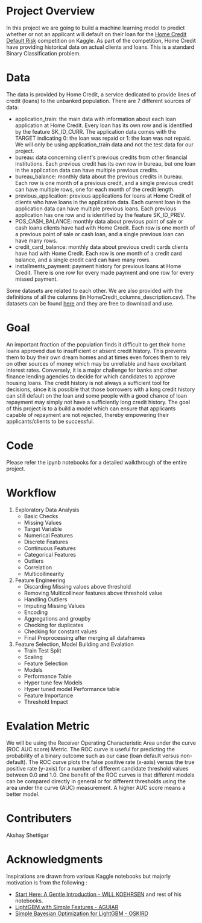 
# Project Overview
In this project we are going to build a machine learning model to predict whether or not an applicant will default on their loan for the [Home Credit Default Risk](https://www.kaggle.com/c/home-credit-default-risk/data) competition  on Kaggle.  As part of the competition, Home Credit have providing historical data on actual clients and loans.
This is a standard Binary Classification problem.

# Data
The data is provided by Home Credit, a service dedicated to provide lines of credit (loans) to the unbanked population. There are 7 different sources of data:
- application_train: the main data with information about each loan application at Home Credit. Every loan has its own row and is identified by the feature SK_ID_CURR. The application data comes with the TARGET indicating 0: the loan was repaid or 1: the loan was not repaid. We will only be using application_train data and not the test data for our project.
- bureau: data concerning client's previous credits from other financial institutions. Each previous credit has its own row in bureau, but one loan in the application data can have multiple previous credits.
- bureau_balance: monthly data about the previous credits in bureau. Each row is one month of a previous credit, and a single previous credit can have multiple rows, one for each month of the credit length.
- previous_application: previous applications for loans at Home Credit of clients who have loans in the application data. Each current loan in the application data can have multiple previous loans. Each previous application has one row and is identified by the feature SK_ID_PREV.
- POS_CASH_BALANCE: monthly data about previous point of sale or cash loans clients have had with Home Credit. Each row is one month of a previous point of sale or cash loan, and a single previous loan can have many rows.
- credit_card_balance: monthly data about previous credit cards clients have had with Home Credit. Each row is one month of a credit card balance, and a single credit card can have many rows.
- installments_payment: payment history for previous loans at Home Credit. There is one row for every made payment and one row for every missed payment.

Some datasets are related to each other. We are also provided with the definitions of all the columns (in HomeCredit_columns_description.csv). The datasets can be found [here](https://www.kaggle.com/competitions/home-credit-default-risk/data) and they are free to download and use.

# Goal
An important fraction of the population finds it difficult to get their home loans approved due to insufficient or absent credit history. This prevents them to buy their own dream homes and at times even forces them to rely on other sources of money which may be unreliable and have exorbitant interest rates. Conversely, it is a major challenge for banks and other finance lending agencies to decide for which candidates to approve housing loans. The credit history is not always a sufficient tool for decisions, since it is possible that those borrowers with a long credit history can still default on the loan and some people with a good chance of loan repayment may simply not have a sufficiently long credit history.
The goal of this project is to a build a model which can ensure that applicants capable of repayment are not rejected, thereby empowering their applicants/clients to be successful.

# Code 
Please refer the ipynb notebooks for a detailed walkthrough of the entire project.

# Workflow
1.  Exploratory Data Analysis   
    - Basic Checks
    - Missing Values
    - Target Variable
    - Numerical Features
    - Discrete Features
    - Continuous Features
    - Categorical Features
    - Outliers
    - Correlation
    - Multicollinearity
2.  Feature Engineering
    - Discarding Missing values above threshold
    - Removing Multicollinear features above threshold value
    - Handling Outliers
    - Imputing Missing Values
    - Encoding
    - Aggregations and groupby
    - Checking for duplicates
    - Checking for constant values
    - Final Preprocessing after merging all dataframes
3.  Feature Selection, Model Building and Evalation  
    - Train Test Split
    - Scaling
    - Feature Selection
    - Models
    - Performance Table
    - Hyper tune few Models
    - Hyper tuned model Performance table
    - Feature Importance
    - Threshold Impact

# Evalation Metric
We will be using the Receiver Operating Characteristic Area under the curve (ROC AUC score) Metric. The ROC curve is useful for predicting the probability of a binary outcome such as our case (loan default versus non-default). The ROC curve plots the false positive rate (x-axis) versus the true positive rate (y-axis) for a number of different candidate threshold values between 0.0 and 1.0. One benefit of the ROC curves is that different models can be compared directly in general or for different thresholds using the area under the curve (AUC) measurement. A higher AUC score means a better model.

# Contributers
Akshay Shettigar

# Acknowledgments
Inspirations are drawn from various Kaggle notebooks but majorly motivation is from the following :
- [Start Here: A Gentle Introduction - WILL KOEHRSEN](https://www.kaggle.com/code/willkoehrsen/start-here-a-gentle-introduction) and rest of his notebooks.
- [LightGBM with Simple Features - AGUIAR](https://www.kaggle.com/code/jsaguiar/lightgbm-with-simple-features)
- [Simple Bayesian Optimization for LightGBM - OSKIRD](https://www.kaggle.com/code/sz8416/simple-bayesian-optimization-for-lightgbm)

